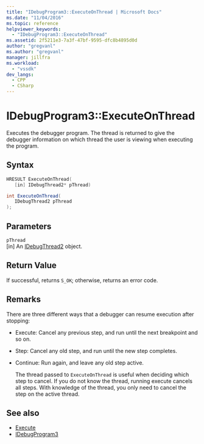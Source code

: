 ```yaml
---
title: "IDebugProgram3::ExecuteOnThread | Microsoft Docs"
ms.date: "11/04/2016"
ms.topic: reference
helpviewer_keywords:
  - "IDebugProgram3::ExecuteOnThread"
ms.assetid: 2f5211e3-7a3f-47bf-9595-dfc8b4895d0d
author: "gregvanl"
ms.author: "gregvanl"
manager: jillfra
ms.workload:
  - "vssdk"
dev_langs:
  - CPP
  - CSharp
---
```

# IDebugProgram3::ExecuteOnThread
Executes the debugger program. The thread is returned to give the debugger information on which thread the user is viewing when executing the program.

## Syntax

```cpp
HRESULT ExecuteOnThread(
   [in] IDebugThread2* pThread)
```

```csharp
int ExecuteOnThread(
   IDebugThread2 pThread
);
```

## Parameters
`pThread`\
[in] An [IDebugThread2](../../../extensibility/debugger/reference/idebugthread2.md) object.

## Return Value
 If successful, returns `S_OK`; otherwise, returns an error code.

## Remarks
 There are three different ways that a debugger can resume execution after stopping:

- Execute: Cancel any previous step, and run until the next breakpoint and so on.

- Step: Cancel any old step, and run until the new step completes.

- Continue: Run again, and leave any old step active.

  The thread passed to `ExecuteOnThread` is useful when deciding which step to cancel. If you do not know the thread, running execute cancels all steps. With knowledge of the thread, you only need to cancel the step on the active thread.

## See also
- [Execute](../../../extensibility/debugger/reference/idebugprogram2-execute.md)
- [IDebugProgram3](../../../extensibility/debugger/reference/idebugprogram3.md)